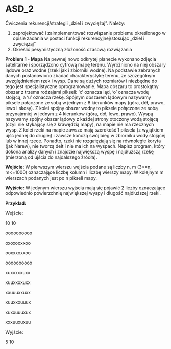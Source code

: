 # ASD_2
Ćwiczenia rekurencji/strategii „dziel i zwyciężaj”. Należy:
1) zaprojektować i zaimplementować rozwiązanie problemu określonego w
opisie zadania w postaci funkcji rekurencyjnej/stosując „dziel i zwyciężaj”
2) Określić pesymistyczną złożoność czasową rozwiązania

**Problem 1 - Mapa**
Na pewnej nowo odkrytej planecie wykonano zdjęcia satelitarne i sporządzono cyfrową mapę
terenu. Wyróżniono na niej obszary lądowe oraz wodne (rzeki jak i zbiorniki wodne). Na podstawie
zebranych danych postanowiono zbadać charakterystykę terenu, ze szczególnym uwzględnieniem
rzek i wysp. Dane są dużych rozmiarów i niezbędne do tego jest specjalistyczne oprogramowanie.
Mapa obszaru to prostokątny obszar z trzema rodzajami pikseli: ‘x’ oznacza ląd, ‘o’ oznacza wodę
stojącą, a ‘u’ oznacza rzekę. Spójnym obszarem lądowym nazywamy piksele połączone ze sobą w
jednym z 8 kierunków mapy (góra, dół, prawo, lewo i skosy). Z kolei spójny obszar wodny to
piksele połączone ze sobą przynajmniej w jednym z 4 kierunków (góra, dół, lewo, prawo). Wyspą
nazywamy spójny obszar lądowy z każdej strony otoczony wodą stojącą (czyli nie stykający się z
krawędzią mapy), na mapie nie ma rzecznych wysp. Z kolei rzeki na mapie zawsze mają szerokość
1 piksela (z wyjątkiem ujść jednej do drugiej) i zawsze kończą swój bieg w zbiorniku wody stojącej
lub w innej rzece. Ponadto, rzeki nie rozgałęziają się na równoległe koryta (jak Narew), nie tworzą
delt i nie ma ich na wyspach. Napisz program, który dokona analizy danych i znajdzie największą
wyspę i najdłuższą rzekę (mierzoną od ujścia do najdalszego źródła).

**Wejście:**
W pierwszym wierszu wejścia podane są liczby n, m (3<=n, m<=1000) oznaczające liczbę kolumn i
liczbę wierszy mapy. W kolejnym m wierszach podanych jest po n pikseli mapy.

**Wyjście:**
W jedynym wierszu wyjścia mają się pojawić 2 liczby oznaczające odpowiednio powierzchnię
największej wyspy i długość najdłuższej rzeki.

**Przykład:**

Wejście:

10 10 

oooooooooo

oxoxooxxoo

ooxxxoxxoo

oooooooooo

xuxxxxxuxx 

xuuxxxxuxx

xxuuuxxuxx

xuuxxxuuux

xuxxuuuxux

xxxuuxuxuu

Wyjście:

 5 10


